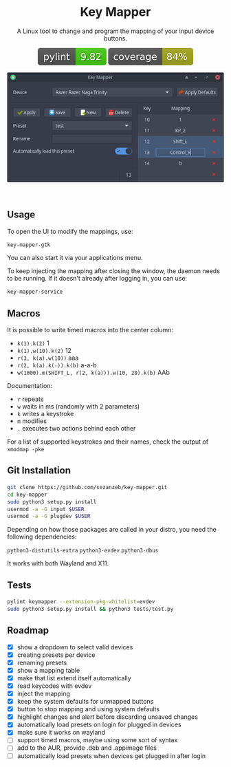<h1 align="center">Key Mapper</h1>

<p align="center">A Linux tool to change and program the mapping of your input device buttons.</p>

<p align="center"><img src="readme/pylint.svg"/> <img src="readme/coverage.svg"/></p>

<p align="center">
<img src="readme/screenshot.png"/>
</p>
<br/>

## Usage

To open the UI to modify the mappings, use:

```bash
key-mapper-gtk
```

You can also start it via your applications menu.

To keep injecting the mapping after closing the window, the daemon needs to
be running. If it doesn't already after logging in, you can use:

```bash
key-mapper-service
```

## Macros

It is possible to write timed macros into the center column:
- `k(1).k(2)` 1
- `k(1).w(10).k(2)` 12
- `r(3, k(a).w(10))` aaa
- `r(2, k(a).k(-)).k(b)` a-a-b
- `w(1000).m(SHIFT_L, r(2, k(a))).w(10, 20).k(b)` AAb

Documentation:
- `r` repeats
- `w` waits in ms (randomly with 2 parameters)
- `k` writes a keystroke
- `m` modifies
- `.` executes two actions behind each other

For a list of supported keystrokes and their names, check the output of `xmodmap -pke`

## Git Installation

```bash
git clone https://github.com/sezanzeb/key-mapper.git
cd key-mapper
sudo python3 setup.py install
usermod -a -G input $USER
usermod -a -G plugdev $USER
```

Depending on how those packages are called in your distro,
you need the following dependencies:

`python3-distutils-extra` `python3-evdev` `python3-dbus`

It works with both Wayland and X11.

## Tests

```bash
pylint keymapper --extension-pkg-whitelist=evdev
sudo python3 setup.py install && python3 tests/test.py
```

## Roadmap

- [x] show a dropdown to select valid devices
- [x] creating presets per device
- [x] renaming presets
- [x] show a mapping table
- [x] make that list extend itself automatically
- [x] read keycodes with evdev
- [x] inject the mapping
- [x] keep the system defaults for unmapped buttons
- [x] button to stop mapping and using system defaults
- [x] highlight changes and alert before discarding unsaved changes
- [x] automatically load presets on login for plugged in devices
- [x] make sure it works on wayland
- [ ] support timed macros, maybe using some sort of syntax
- [ ] add to the AUR, provide .deb and .appimage files
- [ ] automatically load presets when devices get plugged in after login
